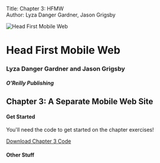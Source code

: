 Title: Chapter 3: HFMW  
Author: Lyza Danger Gardner, Jason Grigsby  

![Head First Mobile Web](../images/hfmw-cover.jpg)
# Head First Mobile Web
### Lyza Danger Gardner and Jason Grigsby
##### O'Reilly Publishing

## Chapter 3: A Separate Mobile Web Site

#### Get Started
You'll need the code to get started on the chapter exercises!

[Download Chapter 3 Code](chapter3.zip "download")

#### Other Stuff